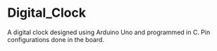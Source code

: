 # Digital_Clock

A digital clock designed using Arduino Uno and programmed in C. Pin configurations done in the board.
